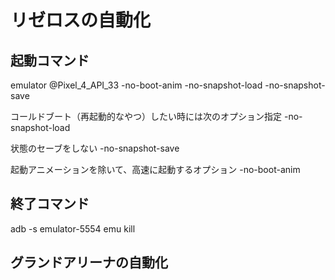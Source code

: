 # リゼロスの自動化

## 起動コマンド

emulator @Pixel_4_API_33 -no-boot-anim -no-snapshot-load -no-snapshot-save 

コールドブート（再起動的なやつ）したい時には次のオプション指定
-no-snapshot-load

状態のセーブをしない
-no-snapshot-save 

起動アニメーションを除いて、高速に起動するオプション
-no-boot-anim

## 終了コマンド

adb -s emulator-5554 emu kill

## グランドアリーナの自動化



